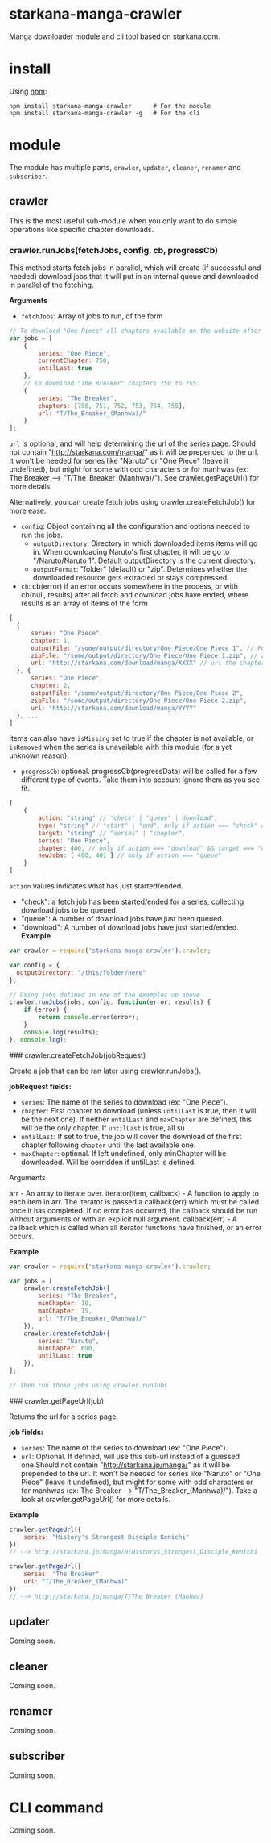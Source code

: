 # starkana-manga-crawler

Manga downloader module and cli tool based on starkana.com.

# install

Using [npm](http://npmjs.org):

```
npm install starkana-manga-crawler      # For the module
npm install starkana-manga-crawler -g   # For the cli
```

# module

The module has multiple parts, `crawler`, `updater`, `cleaner`, `renamer` and `subscriber`.

## crawler

This is the most useful sub-module when you only want to do simple operations like specific chapter downloads.

### crawler.runJobs(fetchJobs, config, cb, progressCb)

This method starts fetch jobs in parallel, which will create (if successful and needed) download jobs that it will put in an internal queue and downloaded in parallel of the fetching.

__Arguments__
* `fetchJobs`: Array of jobs to run, of the form
```js
// To download "One Piece" all chapters available on the website after chapter 750. It will not download chapter 750.
var jobs = [
    {
        series: "One Piece",
        currentChapter: 750,
        untilLast: true
    },
    // To download "The Breaker" chapters 750 to 755.
    {
        series: "The Breaker",
        chapters: [750, 751, 752, 753, 754, 755],
        url: "T/The_Breaker_(Manhwa)/"
    }
];
```

`url` is optional, and will help determining the url of the series page. Should not contain "http://starkana.com/manga/" as it will be prepended to the url. It won't be needed for series like "Naruto" or "One Piece" (leave it undefined), but might for some with odd characters or for manhwas (ex: The Breaker --> "T/The_Breaker_(Manhwa)/"). See crawler.getPageUrl() for more details.

Alternatively, you can create fetch jobs using crawler.createFetchJob() for more ease.

* `config`: Object containing all the configuration and options needed to run the jobs.
  - `outputDirectory`: Directory in which downloaded items items will go in. When downloading Naruto's first chapter, it will be go to "<outputDirectory>/Naruto/Naruto 1". Default outputDirectory is the current directory.
  - `outputFormat`: "folder" (default) or "zip". Determines whether the downloaded resource gets extracted or stays compressed.
* `cb`: cb(error) if an error occurs somewhere in the process, or with cb(null, results) after all fetch and download jobs have ended, where results is an array of items of the form
```js
[
  {
      series: "One Piece",
      chapter: 1,
      outputFile: "/some/output/directory/One Piece/One Piece 1", // Folder in which the files should appear
      zipFile: "/some/output/directory/One Piece/One Piece 1.zip", // Zip file in which the chapters are downloaded, potentially removed at the end of the operation
      url: "http://starkana.com/download/manga/XXXX" // url the chapter has been downloaded be from
  }, {
      series: "One Piece",
      chapter: 2,
      outputFile: "/some/output/directory/One Piece/One Piece 2",
      zipFile: "/some/output/directory/One Piece/One Piece 2.zip",
      url: "http://starkana.com/download/manga/YYYY"
  }, ...
]
```

Items can also have `isMissing` set to true if the chapter is not available, or `isRemoved` when the series is unavailable with this module (for a yet unknown reason).

* `progressCb`: optional. progressCb(progressData) will be called for a few different type of events. Take them into account ignore them as you see fit.
```js
[
    {
        action: "string" // "check" | "queue" | download",
        type: "string" // "start" | "end", only if action === "check" or "download"
        target: "string" // "series" | "chapter",
        series: "One Piece",
        chapter: 400, // only if action === "download" && target === "chapter"
        newJobs: [ 400, 401 ] // only if action === "queue"
    }
]
```

`action` values indicates what has just started/ended.
* "check": a fetch job has been started/ended for a series, collecting download jobs to be queued.
* "queue": A number of download jobs have just been queued.
* "download": A number of download jobs have just started/ended.
__Example__

```js
var crawler = require('starkana-manga-crawler').crawler;

var config = {
  outputDirectory: "/this/folder/here"
};

// Using jobs defined in one of the examples up above
crawler.runJobs(jobs, config, function(error, results) {
    if (error) {
        return console.error(error);
    }
    console.log(results);
}, console.log);
```

### crawler.createFetchJob(jobRequest)

Create a job that can be ran later using crawler.runJobs().

__jobRequest fields:__

* `series`: The name of the series to download (ex: "One Piece").
* `chapter`: First chapter to download (unless `untilLast` is true, then it will be the next one). If neither `untilLast` and `maxChapter` are defined, this will be the only chapter. If `untilLast` is true, all su
* `untilLast`: If set to true, the job will cover the download of the first chapter following `chapter` until the last available one.
* `maxChapter`: optional. If left undefined, only minChapter will be downloaded. Will be oerridden if untilLast is defined.

Arguments

arr - An array to iterate over.
iterator(item, callback) - A function to apply to each item in arr. The iterator is passed a callback(err) which must be called once it has completed. If no error has occurred, the callback should be run without arguments or with an explicit null argument.
callback(err) - A callback which is called when all iterator functions have finished, or an error occurs.

__Example__

```js
var crawler = require('starkana-manga-crawler').crawler;

var jobs = [
    crawler.createFetchJob({
        series: "The Breaker",
        minChapter: 10,
        maxChapter: 15,
        url: "T/The_Breaker_(Manhwa)/"
    }),
    crawler.createFetchJob({
        series: "Naruto",
        minChapter: 690,
        untilLast: true
    }),
];

// Then run those jobs using crawler.runJobs
```

### crawler.getPageUrl(job)

Returns the url for a series page.

__job fields:__

* `series`: The name of the series to download (ex: "One Piece").
* `url`: Optional. If defined, will use this sub-url instead of a guessed one.Should not contain "http://starkana.jp/manga/" as it will be prepended to the url.
It won't be needed for series like "Naruto" or "One Piece" (leave it undefined), but might for some with odd characters or for manhwas (ex: The Breaker --> "T/The_Breaker_(Manhwa)/").
Take a look at crawler.getPageUrl() for more details.

__Example__

```js
crawler.getPageUrl({
    series: "History's Strongest Disciple Kenichi"
});
// --> http://starkana.jp/manga/H/Historys_Strongest_Disciple_Kenichi

crawler.getPageUrl({
    series: "The Breaker",
    url: "T/The_Breaker_(Manhwa)"
});
// --> http://starkana.jp/manga/T/The_Breaker_(Manhwa)
```


## updater

Coming soon.

## cleaner

Coming soon.

## renamer

Coming soon.

## subscriber

Coming soon.

# CLI command

Coming soon.
